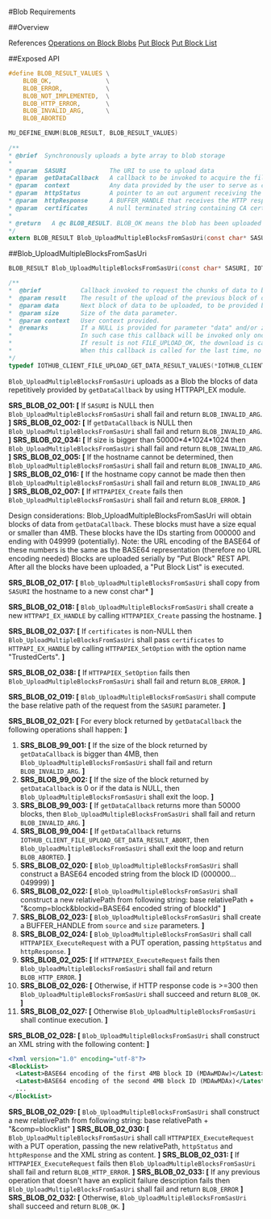 #Blob Requirements

##Overview

References
[Operations on Block Blobs](https://msdn.microsoft.com/en-us/library/azure/ee691974.aspx)
[Put Block](https://msdn.microsoft.com/en-us/library/azure/dd135726.aspx)
[Put Block List](https://msdn.microsoft.com/en-us/library/azure/dd179467.aspx)

##Exposed API
```c
#define BLOB_RESULT_VALUES \
    BLOB_OK,               \
    BLOB_ERROR,            \
    BLOB_NOT_IMPLEMENTED,  \
    BLOB_HTTP_ERROR,       \
    BLOB_INVALID_ARG,      \
    BLOB_ABORTED

MU_DEFINE_ENUM(BLOB_RESULT, BLOB_RESULT_VALUES)
    
/**
* @brief  Synchronously uploads a byte array to blob storage
*
* @param  SASURI            The URI to use to upload data
* @param  getDataCallback   A callback to be invoked to acquire the file chunks to be uploaded, as well as to indicate the status of the upload of the previous block.
* @param  context           Any data provided by the user to serve as context on getDataCallback.
* @param  httpStatus        A pointer to an out argument receiving the HTTP status (available only when the return value is BLOB_OK)
* @param  httpResponse      A BUFFER_HANDLE that receives the HTTP response from the server (available only when the return value is BLOB_OK)
* @param  certificates      A null terminated string containing CA certificates to be used
*
* @return	A @c BLOB_RESULT. BLOB_OK means the blob has been uploaded successfully. Any other value indicates an error
*/
extern BLOB_RESULT Blob_UploadMultipleBlocksFromSasUri(const char* SASURI, IOTHUB_CLIENT_FILE_UPLOAD_GET_DATA_CALLBACK getDataCallback, void* context, unsigned int* httpStatus, BUFFER_HANDLE httpResponse, const char* certificates);
```

##Blob_UploadMultipleBlocksFromSasUri 
```c
BLOB_RESULT Blob_UploadMultipleBlocksFromSasUri(const char* SASURI, IOTHUB_CLIENT_FILE_UPLOAD_GET_DATA_CALLBACK getDataCallback, void* context, unsigned int* httpStatus, BUFFER_HANDLE httpResponse, const char* certificates)

/**
*  @brief           Callback invoked to request the chunks of data to be uploaded.
*  @param result    The result of the upload of the previous block of data provided by the user.
*  @param data      Next block of data to be uploaded, to be provided by the user when this callback is invoked.
*  @param size      Size of the data parameter.
*  @param context   User context provided.
*  @remarks         If a NULL is provided for parameter "data" and/or zero is provided for "size", the user indicates to the client that the complete file has been uploaded.
*                   In such case this callback will be invoked only once more to indicate the status of the final block upload.
*                   If result is not FILE_UPLOAD_OK, the download is cancelled and this callback stops being invoked.
*                   When this callback is called for the last time, no data or size is expected, so data and size are set to NULL
*/
typedef IOTHUB_CLIENT_FILE_UPLOAD_GET_DATA_RESULT_VALUES(*IOTHUB_CLIENT_FILE_UPLOAD_GET_DATA_CALLBACK)(IOTHUB_CLIENT_FILE_UPLOAD_RESULT result, unsigned char const ** data, size_t* size, void* context);
```
`Blob_UploadMultipleBlocksFromSasUri` uploads as a Blob the blocks of data repetitively provided by `getDataCallback` by using HTTPAPI_EX module.


**SRS_BLOB_02_001: [** If `SASURI` is NULL then `Blob_UploadMultipleBlocksFromSasUri` shall fail and return `BLOB_INVALID_ARG`. **]**
**SRS_BLOB_02_002: [** If `getDataCallback` is NULL then `Blob_UploadMultipleBlocksFromSasUri` shall fail and return `BLOB_INVALID_ARG`. **]**
**SRS_BLOB_02_034: [** If size is bigger than 50000\*4\*1024\*1024 then `Blob_UploadMultipleBlocksFromSasUri` shall fail and return `BLOB_INVALID_ARG`. **]**
**SRS_BLOB_02_005: [** If the hostname cannot be determined, then `Blob_UploadMultipleBlocksFromSasUri` shall fail and return `BLOB_INVALID_ARG`. **]**
**SRS_BLOB_02_016: [** If the hostname copy cannot be made then then `Blob_UploadMultipleBlocksFromSasUri` shall fail and return ``BLOB_INVALID_ARG`` **]**
**SRS_BLOB_02_007: [** If `HTTPAPIEX_Create` fails then `Blob_UploadMultipleBlocksFromSasUri` shall fail and return `BLOB_ERROR`. **]**


Design considerations: Blob_UploadMultipleBlocksFromSasUri will obtain blocks of data from `getDataCallback`.
These blocks must have a size equal or smaller than 4MB.
These blocks have the IDs starting from 000000 and ending with 049999 (potentially). 
    Note: the URL encoding of the BASE64 of these numbers is the same as the BASE64 representation (therefore no URL encoding needed)
Blocks are uploaded serially by "Put Block" REST API. After all the blocks have been uploaded, a "Put Block List" is executed.

**SRS_BLOB_02_017: [** `Blob_UploadMultipleBlocksFromSasUri` shall copy from `SASURI` the hostname to a new const char\* **]**

**SRS_BLOB_02_018: [** `Blob_UploadMultipleBlocksFromSasUri` shall create a new `HTTPAPI_EX_HANDLE` by calling `HTTPAPIEX_Create` passing the hostname. **]**

**SRS_BLOB_02_037: [** If `certificates` is non-NULL then `Blob_UploadMultipleBlocksFromSasUri` shall pass `certificates` to `HTTPAPI_EX_HANDLE` by calling `HTTPAPIEX_SetOption` with the option name "TrustedCerts". **]**

**SRS_BLOB_02_038: [** If `HTTPAPIEX_SetOption` fails then `Blob_UploadMultipleBlocksFromSasUri` shall fail and return `BLOB_ERROR`. **]**

**SRS_BLOB_02_019: [** `Blob_UploadMultipleBlocksFromSasUri` shall compute the base relative path of the request from the `SASURI` parameter. **]**
 
**SRS_BLOB_02_021: [** For every block returned by `getDataCallback` the following operations shall happen: **]**
  
1. **SRS_BLOB_99_001: [** If the size of the block returned by `getDataCallback` is bigger than 4MB, then `Blob_UploadMultipleBlocksFromSasUri` shall fail and return `BLOB_INVALID_ARG`. **]**
2. **SRS_BLOB_99_002: [** If the size of the block returned by `getDataCallback` is 0 or if the data is NULL, then `Blob_UploadMultipleBlocksFromSasUri` shall exit the loop. **]**
3. **SRS_BLOB_99_003: [** If `getDataCallback` returns more than 50000 blocks, then `Blob_UploadMultipleBlocksFromSasUri` shall fail and return `BLOB_INVALID_ARG`. **]**
4. **SRS_BLOB_99_004: [** If `getDataCallback` returns `IOTHUB_CLIENT_FILE_UPLOAD_GET_DATA_RESULT_ABORT`, then `Blob_UploadMultipleBlocksFromSasUri` shall exit the loop and return `BLOB_ABORTED`. **]**
5. **SRS_BLOB_02_020: [** `Blob_UploadMultipleBlocksFromSasUri` shall construct a BASE64 encoded string from the block ID (000000... 049999) **]**
6. **SRS_BLOB_02_022: [** `Blob_UploadMultipleBlocksFromSasUri` shall construct a new relativePath from following string: base relativePath + "&comp=block&blockid=BASE64 encoded string of blockId" **]**
7. **SRS_BLOB_02_023: [** `Blob_UploadMultipleBlocksFromSasUri` shall create a BUFFER_HANDLE from `source` and `size` parameters. **]**
8. **SRS_BLOB_02_024: [** `Blob_UploadMultipleBlocksFromSasUri` shall call `HTTPAPIEX_ExecuteRequest` with a PUT operation, passing `httpStatus` and `httpResponse`. **]**
9. **SRS_BLOB_02_025: [** If `HTTPAPIEX_ExecuteRequest` fails then `Blob_UploadMultipleBlocksFromSasUri` shall fail and return `BLOB_HTTP_ERROR`. **]**
10. **SRS_BLOB_02_026: [** Otherwise, if HTTP response code is >=300 then `Blob_UploadMultipleBlocksFromSasUri` shall succeed and return `BLOB_OK`. **]**
11. **SRS_BLOB_02_027: [** Otherwise `Blob_UploadMultipleBlocksFromSasUri` shall continue execution. **]**

**SRS_BLOB_02_028: [** `Blob_UploadMultipleBlocksFromSasUri` shall construct an XML string with the following content: **]**
```xml
<?xml version="1.0" encoding="utf-8"?>
<BlockList>
  <Latest>BASE64 encoding of the first 4MB block ID (MDAwMDAw)</Latest>
  <Latest>BASE64 encoding of the second 4MB block ID (MDAwMDAx)</Latest>
  ...
</BlockList>
```

**SRS_BLOB_02_029: [** `Blob_UploadMultipleBlocksFromSasUri` shall construct a new relativePath from following string: base relativePath + "&comp=blocklist" **]**
**SRS_BLOB_02_030: [** `Blob_UploadMultipleBlocksFromSasUri` shall call `HTTPAPIEX_ExecuteRequest` with a PUT operation, passing the new relativePath, `httpStatus` and `httpResponse` and the XML string as content. **]**
**SRS_BLOB_02_031: [** If `HTTPAPIEX_ExecuteRequest` fails then `Blob_UploadMultipleBlocksFromSasUri` shall fail and return `BLOB_HTTP_ERROR`. **]**
**SRS_BLOB_02_033: [** If any previous operation that doesn't have an explicit failure description fails then `Blob_UploadMultipleBlocksFromSasUri` shall fail and return `BLOB_ERROR` **]**  
**SRS_BLOB_02_032: [** Otherwise, `Blob_UploadMultipleBlocksFromSasUri` shall succeed and return `BLOB_OK`. **]**